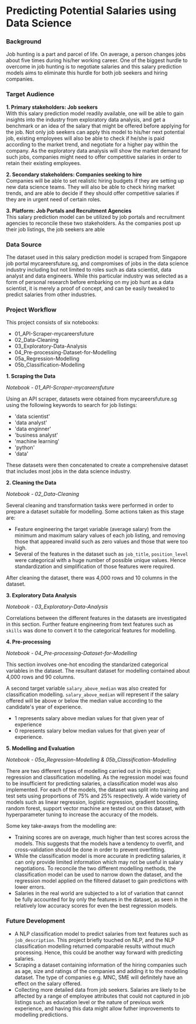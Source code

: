 # Predicting Potential Salaries using Data Science

### Background

Job hunting is a part and parcel of life. On average, a person changes jobs about five times during his/her working career. One of the biggest hurdle to overcome in job hunting is to negotiate salaries and this salary prediction models aims to eliminate this hurdle for both job seekers and hiring companies.

### Target Audience

**1. Primary stakeholders: Job seekers** <br/>
With this salary prediction model readily available, one will be able to gain insights into the industry from exploratory data analysis, and get a benchmark or an idea of the salary that might be offered before applying for the job. Not only job seekers can apply this model to his/her next potential job, existing employees will also be able to check if he/she is paid according to the market trend, and negotiate for a higher pay within the company. As the exploratory data analysis will show the market demand for such jobs, companies might need to offer competitive salaries in order to retain their existing employees.


**2. Secondary stakeholders: Companies seeking to hire** <br/>
Companies will be able to set realistic hiring budgets if they are setting up new data science teams. They will also be able to check hiring market trends, and are able to decide if they should offer competitive salaries if they are in urgent need of certain roles.


**3. Platform: Job Portals and Recruitment Agencies** <br/>
This salary prediction model can be utilized by job portals and recruitment agencies to reconcile these two stakeholders. As the companies post up their job listings, the job seekers are able 

### Data Source
The dataset used in this salary prediction model is scraped from Singapore job portal mycareersfuture.sg, and compromises of jobs in the data science industry including but not limited to roles such as data scientist, data analyst and data engineers. While this particular industry was selected as a form of personal research before embarking on my job hunt as a data scientist, it is merely a proof of concept, and can be easily tweaked to predict salaries from other industries.

### Project Workflow

This project consists of six notebooks:
* 01_API-Scraper-mycareersfuture
* 02_Data-Cleaning
* 03_Exploratory-Data-Analysis
* 04_Pre-processing-Dataset-for-Modelling
* 05a_Regression-Modelling
* 05b_Classification-Modelling

**1. Scraping the Data** <br/>

*Notebook - 01_API-Scraper-mycareersfuture*

Using an API scraper, datasets were obtained from mycareersfuture.sg using the following keywords to search for job listings:
* 'data scientist'
* 'data analyst'
* 'data enginner'
* 'business analyst'
* 'machine learning'
* 'python'
* 'data'

These datasets were then concatenated to create a comprehensive dataset that includes most jobs in the data science industry.

**2. Cleaning the Data** <br/>

*Notebook - 02_Data-Cleaning*

Several cleaning and transformation tasks were performed in order to prepare a dataset suitable for modelling. Some actions taken as this stage are:
* Feature engineering the target variable (average salary) from the minimum and maximum salary values of each job listing, and removing those that appeared invalid such as zero values and those that were too high.
* Several of the features in the dataset such as `job_title`, `position_level` were categorical with a huge number of possible unique values. Hence standardization and simplification of those features were required.

After cleaning the dataset, there was 4,000 rows and 10 columns in the dataset.

**3. Exploratory Data Analysis** <br/>

*Notebook - 03_Exploratory-Data-Analysis*

Correlations between the different features in the datasets are investigated in this section. Further feature engineering from text features such as `skills` was done to convert it to the categorical features for modelling.

**4. Pre-processing** <br/>

*Notebook - 04_Pre-processing-Dataset-for-Modelling*

This section involves one-hot encoding the standarized categorical variables in the dataset. The resultant dataset for modelling contained about 4,000 rows and 90 columns. 

A second target variable `salary_above_median` was also created for classification modelling. `salary_above_median` will represent if the salary offered will be above or below the median value according to the candidate's year of experience.
* 1 represents salary above median values for that given year of experience
* 0 represents salary below median values for that given year of experience.

**5. Modelling and Evaluation** <br/>

*Notebook - 05a_Regression-Modelling & 05b_Classification-Modelling*

There are two different types of modelling carried out in this project; regression and classification modelling. As the regression model was found to be insufficient for predicting salaries, a classification model was also implemented. For each of the models, the dataset was split into training and test sets using proportions of 75% and 25% respectively. A wide variety of models such as linear regression, logistic regression, gradient boosting, random forest, support vector machine are tested out on this dataset, with hyperparameter tuning to increase the accuracy of the models.

Some key take-aways from the modelling are:
* Training scores are on average, much higher than test scores across the models. This suggests that the models have a tendency to overfit, and cross-validation should be done in order to prevent overfitting. 
* While the classification model is more accurate in predicting salaries, it can only provide limited information which may not be useful in salary negotiations. To reconcile the two different modelling methods, the classification model can be used to narrow down the dataset, and the regression model applied on the filtered dataset to gain predictions with lower errors.
* Salaries in the real world are subjected to a lot of variation that cannot be fully accounted for by only the features in the dataset, as seen in the relatively low accuracy scores for even the best regression models.


### Future Development

* A NLP classification model to predict salaries from text features such as `job_description`. This project briefly touched on NLP, and the NLP classification modelling returned comparable results without much processing. Hence, this could be another way forward with predicting salaries.
* Scraping a dataset containing information of the hiring companies such as age, size and ratings of the companies and adding it to the modelling dataset. The type of companies e.g. MNC, SME will definitely have an effect on the salary offered.
* Collecting more detailed data from job seekers. Salaries are likely to be affected by a range of employee attributes that could not captured in job listings such as education level or the nature of previous work experience, and having this data might allow futher improvements to modelling predictions.

